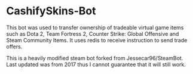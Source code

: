 # CashifySkins-Bot

This bot was used to transfer ownership of tradeable virtual game items such as Dota 2, Team Fortress 2, Counter Strike: Global Offensive and Steam Community Items. It uses redis to receive instruction to send trade offers. 


This is a heavily modified steam bot forked from Jessecar96/SteamBot.
Last updated was from 2017 thus I cannot guarantee that it will still work.
